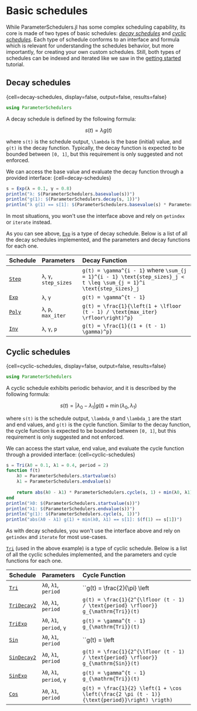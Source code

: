 # Basic schedules

While ParameterSchedulers.jl has some complex scheduling capability, its core is made of two types of basic schedules: *[decay schedules](#)* and *[cyclic schedules](#)*. Each type of schedule conforms to an interface and formula which is relevant for understanding the schedules behavior, but more importantly, for creating your own custom schedules. Still, both types of schedules can be indexed and iterated like we saw in the [getting started](#) tutorial.

## Decay schedules

{cell=decay-schedules, display=false, output=false, results=false}
```julia
using ParameterSchedulers
```

A decay schedule is defined by the following formula:
```math
s(t) = \lambda g(t)
```
where ``s(t)`` is the schedule output, ``\lambda`` is the base (initial) value, and ``g(t)`` is the decay function. Typically, the decay function is expected to be bounded between ``[0, 1]``, but this requirement is only suggested and not enforced.

We can access the base value and evaluate the decay function through a provided interface:
{cell=decay-schedules}
```julia
s = Exp(λ = 0.1, γ = 0.8)
println("λ: $(ParameterSchedulers.basevalue(s))")
println("g(1): $(ParameterSchedulers.decay(s, 1))")
println("λ g(1) == s[1]: $(ParameterSchedulers.basevalue(s) * ParameterSchedulers.decay(s, 1) == s[1])")
```
In most situations, you won't use the interface above and rely on `getindex` or `iterate` instead.

As you can see above, [`Exp`](#) is a type of decay schedule. Below is a list of all the decay schedules implemented, and the parameters and decay functions for each one.

| Schedule    | Parameters             | Decay Function |
|:------------|:-----------------------|:---------------|
| [`Step`](#) | `λ`, `γ`, `step_sizes` | ``g(t) = \gamma^{i - 1}`` where ``\sum_{j = 1}^{i - 1} \text{step_sizes}_j < t \leq \sum_{j = 1}^i \text{step_sizes}_j`` |
| [`Exp`](#)  | `λ`, `γ`               | ``g(t) = \gamma^{t - 1}`` |
| [`Poly`](#) | `λ`, `p`, `max_iter`   | ``g(t) = \frac{1}{\left(1 + \lfloor (t - 1) / \text{max_iter} \rfloor\right)^p}`` |
| [`Inv`](#)  | `λ`, `γ`, `p`          | ``g(t) = \frac{1}{(1 + (t - 1) \gamma)^p}`` |

## Cyclic schedules

{cell=cyclic-schedules, display=false, output=false, results=false}
```julia
using ParameterSchedulers
```

A cyclic schedule exhibits periodic behavior, and it is described by the following formula:
```math
s(t) = |\lambda_0 - \lambda_1| g(t) + \min (\lambda_0, \lambda_1)
```
where ``s(t)`` is the schedule output, ``\lambda_0`` and ``\lambda_1`` are the start and end values, and ``g(t)`` is the cycle function. Similar to the decay function, the cycle function is expected to be bounded between ``[0, 1]``, but this requirement is only suggested and not enforced.

We can access the start value, end value, and evaluate the cycle function through a provided interface:
{cell=cyclic-schedules}
```julia
s = Tri(λ0 = 0.1, λ1 = 0.4, period = 2)
function f(t)
    λ0 = ParameterSchedulers.startvalue(s)
    λ1 = ParameterSchedulers.endvalue(s)
    
    return abs(λ0 - λ1) * ParameterSchedulers.cycle(s, 1) + min(λ0, λ1)
end
println("λ0: $(ParameterSchedulers.startvalue(s))")
println("λ1: $(ParameterSchedulers.endvalue(s))")
println("g(1): $(ParameterSchedulers.cycle(s, 1))")
println("abs(λ0 - λ1) g(1) + min(λ0, λ1) == s[1]: $(f(1) == s[1])")
```
As with decay schedules, you won't use the interface above and rely on `getindex` and `iterate` for most use-cases.

[`Tri`](#) (used in the above example) is a type of cyclic schedule. Below is a list of all the cyclic schedules implemented, and the parameters and cycle functions for each one.

| Schedule         | Parameters                | Cycle Function |
|:-----------------|:--------------------------|:---------------|
| [`Tri`](#)       | `λ0`, `λ1`, `period`      | ``g(t) = \frac{2}{\pi} \left| \arcsin \left( \sin \left(\frac{\pi (t - 1)}{\text{period}} \right) \right) \right|`` |
| [`TriDecay2`](#) | `λ0`, `λ1`, `period`      | ``g(t) = \frac{1}{2^{\lfloor (t - 1) / \text{period} \rfloor}} g_{\mathrm{Tri}}(t)`` |
| [`TriExp`](#)    | `λ0`, `λ1`, `period`, `γ` | ``g(t) = \gamma^{t - 1} g_{\mathrm{Tri}}(t)`` |
| [`Sin`](#)       | `λ0`, `λ1`, `period`      | ``g(t) = \left| \sin \left(\frac{\pi (t - 1)}{\text{period}} \right) \right|`` |
| [`SinDecay2`](#) | `λ0`, `λ1`, `period`      | ``g(t) = \frac{1}{2^{\lfloor (t - 1) / \text{period} \rfloor}} g_{\mathrm{Sin}}(t)`` |
| [`SinExp`](#)    | `λ0`, `λ1`, `period`, `γ` | ``g(t) = \gamma^{t - 1} g_{\mathrm{Tri}}(t)`` |
| [`Cos`](#)       | `λ0`, `λ1`, `period`      | ``g(t) = \frac{1}{2} \left(1 + \cos \left(\frac{2 \pi (t - 1)}{\text{period}}\right) \rigth)`` |